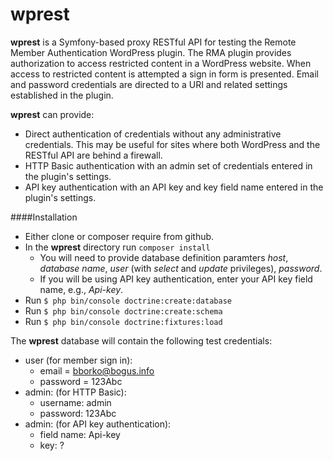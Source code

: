 wprest
======


**wprest** is a Symfony-based proxy RESTful API for testing the Remote Member Authentication WordPress plugin. The RMA plugin provides authorization to access restricted content in a WordPress website. When access to restricted content is attempted a sign in form is presented. Email and password credentials are directed to a URI and related settings established in the plugin.  

**wprest** can provide:

- Direct authentication of credentials without any administrative credentials. This may be useful for sites where both WordPress and the RESTful API are behind a firewall.
- HTTP Basic authentication with an admin set of credentials entered in the plugin's settings.
- API key authentication with an API key and key field name entered in the plugin's settings.

####Installation

- Either clone or composer require from github.
- In the __wprest__ directory run `composer install`
	- You will need to provide database definition paramters *host*, *database name*, *user* (with *select* and *update* privileges), *password*.
	- If you will be using API key authentication, enter your API key field name, e.g., *Api-key*.
- Run `$ php bin/console doctrine:create:database`
- Run `$ php bin/console doctrine:create:schema`
- Run `$ php bin/console doctrine:fixtures:load`

The __wprest__ database will contain the following test credentials:

- user (for member sign in): 
	- email = bborko@bogus.info
	- password = 123Abc
- admin: (for HTTP Basic):
	- username: admin
	- password: 123Abc
- admin: (for API key authentication):
	- field name: Api-key
	- key: ?




